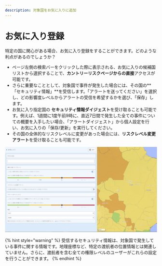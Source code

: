 ```yaml
---
description: 対象国をお気に入りに追加
---
```


# お気に入り登録

特定の国に関心がある場合、お気に入り登録をすることができます。どのような利点があるのでしょうか？

* ページ左側の検索バーをクリックした際に表示される、お気に入りの候補国リストから選択することで、**カントリーリスクページからの直接**アクセスが可能です。
* さらに重要なこととして、対象国で事件が発生した場合には、その国の**「セキュリティ情報」**を受信します。「アラートを送ってください」を選択し、どの影響度レベルからアラートの受信を希望するかを選び、「保存」します。 
* お気に入り指定国の **セキュリティ情報ダイジェスト**を受け取ることも可能です。例えば、1週間に1度午前9時に、直近7日間で発生した全ての事件についての概要を入手したい場合、「アラートダイジェスト」から個人設定を行い、お気に入りの「保存/更新」を実行してください。 
* その国の全体的なリスクレベルに変更があった場合には、**リスクレベル変更アラート**を受け取ることも可能です。

![](../.gitbook/assets/country-information-favorite-countrys%20%282%29.JPG)

{% hint style="warning" %}
受信するセキュリティ情報は、対象国で発生している事件に関する情報です。地理座標など、特定の渡航者の位置情報とは関連していません。さらに、渡航者を含む全ての権限レベルのユーザーがこれらの設定を行うことができます。
{% endhint %}

